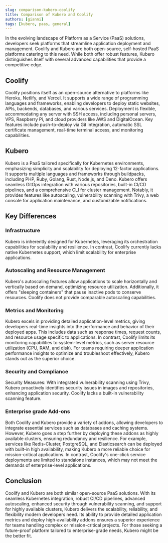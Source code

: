 ```yaml
---
slug: comparison-kubero-coolify
title: Comparison of Kubero and Coolify
authors: [gianni]
tags: [kubero, paas, general]
---
```




In the evolving landscape of Platform as a Service (PaaS) solutions, developers seek platforms that streamline application deployment and management. Coolify and Kubero are both open-source, self-hosted PaaS platforms catering to this need. While both offer robust features, Kubero distinguishes itself with several advanced capabilities that provide a competitive edge.

## Coolify
Coolify positions itself as an open-source alternative to platforms like Heroku, Netlify, and Vercel. It supports a wide range of programming languages and frameworks, enabling developers to deploy static websites, APIs, backends, databases, and various services. Deployment is flexible, accommodating any server with SSH access, including personal servers, VPS, Raspberry Pi, and cloud providers like AWS and DigitalOcean. Key features include push-to-deploy via Git integration, automatic SSL certificate management, real-time terminal access, and monitoring capabilities.

## Kubero
Kubero is a PaaS tailored specifically for Kubernetes environments, emphasizing simplicity and scalability for deploying 12-factor applications. It supports multiple languages and frameworks through buildpacks, including PHP, Ruby, Golang, Rust, Node.js, and Deno. Kubero offers seamless GitOps integration with various repositories, built-in CI/CD pipelines, and a comprehensive CLI for cluster management. Notably, it provides features like autoscaling, vulnerability scanning with Trivy, a web console for application maintenance, and customizable notifications.

## Key Differences

### Infrastructure
Kubero is inherently designed for Kubernetes, leveraging its orchestration capabilities for scalability and resilience. In contrast, Coolify currently lacks native Kubernetes support, which limit scalability for enterprise applications.

### Autoscaling and Resource Management 
Kubero's autoscaling features allow applications to scale horizontally and vertically based on demand, optimizing resource utilization. Additionally, it offers "sleeping containers" that pause inactive pods to conserve resources. Coolify does not provide comparable autoscaling capabilities.

### Metrics and Monitoring
Kubero excels in providing detailed application-level metrics, giving developers real-time insights into the performance and behavior of their deployed apps. This includes data such as response times, request counts, and resource usage specific to applications. In contrast, Coolify limits its monitoring capabilities to system-level metrics, such as server resource utilization (CPU, RAM, and disk). For teams requiring deeper application performance insights to optimize and troubleshoot effectively, Kubero stands out as the superior choice.

### Security and Compliance
Security Measures: With integrated vulnerability scanning using Trivy, Kubero proactively identifies security issues in images and repositories, enhancing application security. Coolify lacks a built-in vulnerability scanning feature.

### Enterprise grade Add-ons
Both Coolify and Kubero provide a variety of addons, allowing developers to integrate essential services such as databases and caching systems. However, Kubero goes a step further by deploying these addons as highly available clusters, ensuring redundancy and resilience. For example, services like Redis-Cluster, PostgreSQL, and Elasticsearch can be deployed with built-in high availability, making Kubero a more reliable choice for mission-critical applications. In contrast, Coolify's one-click service deployments are limited to standalone instances, which may not meet the demands of enterprise-level applications.

## Conclusion
Coolify and Kubero are both similar open-source PaaS solutions. With its seamless Kubernetes integration, robust CI/CD pipelines, advanced autoscaling, enhanced security through vulnerability scanning, and support for highly available clusters, Kubero delivers the scalability, reliability, and flexibility modern developers need. Its ability to provide detailed application metrics and deploy high-availability addons ensures a superior experience for teams handling complex or mission-critical projects. For those seeking a future-proof platform tailored to enterprise-grade needs, Kubero might be the better fit.